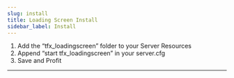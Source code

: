 ```yaml
---
slug: install
title: Loading Screen Install
sidebar_label: Install
---
```


1. Add the “tfx_loadingscreen” folder to your Server Resources
2. Append “start tfx_loadingscreen” in your server.cfg
3. Save and Profit

---
